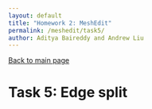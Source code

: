 ```yaml
---
layout: default
title: "Homework 2: MeshEdit"
permalink: /meshedit/task5/
author: Aditya Baireddy and Andrew Liu
---
```

[Back to main page]({{site.baseurl}}/meshedit)
# Task 5: Edge split